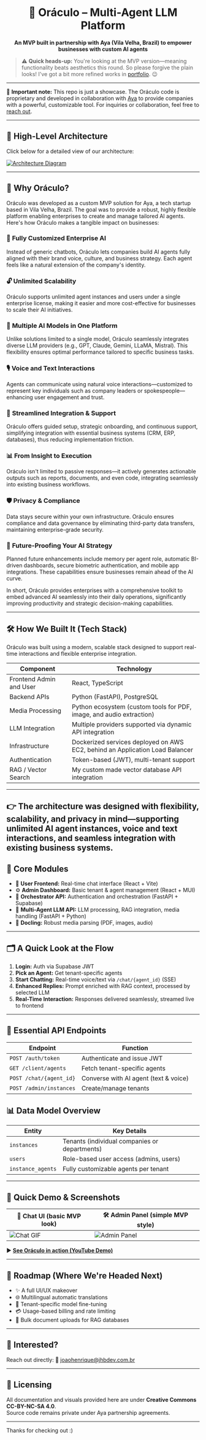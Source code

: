 <h1 align="center">🔮 Oráculo – Multi-Agent LLM Platform</h1>

<p align="center">
  <strong>An MVP built in partnership with Aya (Vila Velha, Brazil) to empower businesses with custom AI agents</strong>
</p>

> ⚠️ **Quick heads-up:** You're looking at the MVP version—meaning functionality beats aesthetics this round. So please forgive the plain looks! I've got a bit more refined works in [portfolio](https://yourportfolio.com/designs). 😉

---

🛑 **Important note:** This repo is just a showcase. The Oráculo code is proprietary and developed in collaboration with [Aya](https://aya.tec.br/) to provide companies with a powerful, customizable tool. For inquiries or collaboration, feel free to [reach out](mailto:joaohenrique@jhbdev.com.br).

---

## 📸 High-Level Architecture

Click below for a detailed view of our architecture:

[![Architecture Diagram](https://drive.google.com/uc?export=view&id=1pkytIwxN_MQBnnzKYjoi8ou9vrZbNWq-)](https://drive.google.com/uc?export=view&id=1pkytIwxN_MQBnnzKYjoi8ou9vrZbNWq-)

---

## 🚀 Why Oráculo?

Oráculo was developed as a custom MVP solution for Aya, a tech startup based in Vila Velha, Brazil. The goal was to provide a robust, highly flexible platform enabling enterprises to create and manage tailored AI agents. Here's how Oráculo makes a tangible impact on businesses:

### 🧠 **Fully Customized Enterprise AI**
Instead of generic chatbots, Oráculo lets companies build AI agents fully aligned with their brand voice, culture, and business strategy. Each agent feels like a natural extension of the company's identity.

### 🔓 **Unlimited Scalability**
Oráculo supports unlimited agent instances and users under a single enterprise license, making it easier and more cost-effective for businesses to scale their AI initiatives.

### 🤖 **Multiple AI Models in One Platform**
Unlike solutions limited to a single model, Oráculo seamlessly integrates diverse LLM providers (e.g., GPT, Claude, Gemini, LLaMA, Mistral). This flexibility ensures optimal performance tailored to specific business tasks.

### 🎙️ **Voice and Text Interactions**
Agents can communicate using natural voice interactions—customized to represent key individuals such as company leaders or spokespeople—enhancing user engagement and trust.

### 🔧 **Streamlined Integration & Support**
Oráculo offers guided setup, strategic onboarding, and continuous support, simplifying integration with essential business systems (CRM, ERP, databases), thus reducing implementation friction.

### 📊 **From Insight to Execution**
Oráculo isn't limited to passive responses—it actively generates actionable outputs such as reports, documents, and even code, integrating seamlessly into existing business workflows.

### 🛡️ **Privacy & Compliance**
Data stays secure within your own infrastructure. Oráculo ensures compliance and data governance by eliminating third-party data transfers, maintaining enterprise-grade security.

### 🌟 **Future-Proofing Your AI Strategy**
Planned future enhancements include memory per agent role, automatic BI-driven dashboards, secure biometric authentication, and mobile app integrations. These capabilities ensure businesses remain ahead of the AI curve.

In short, Oráculo provides enterprises with a comprehensive toolkit to embed advanced AI seamlessly into their daily operations, significantly improving productivity and strategic decision-making capabilities.

---

## 🛠️ How We Built It (Tech Stack)

Oráculo was built using a modern, scalable stack designed to support real-time interactions and flexible enterprise integration.

| Component           | Technology                            | 
|---------------------|---------------------------------------|
| Frontend Admin and User    | React, TypeScript                             |
| Backend APIs         | Python (FastAPI), PostgreSQL                  |
| Media Processing     | Python ecosystem (custom tools for PDF, image, and audio extraction) |
| LLM Integration      | Multiple providers supported via dynamic API integration |
| Infrastructure       | Dockerized services deployed on AWS EC2, behind an Application Load Balancer |
| Authentication       | Token-based (JWT), multi-tenant support       |
| RAG / Vector Search  | My custom made vector database API integration      |

---

👉 The architecture was designed with flexibility, scalability, and privacy in mind—supporting unlimited AI agent instances, voice and text interactions, and seamless integration with existing business systems.
---

## 🔗 Core Modules

- 📱 **User Frontend:** Real-time chat interface (React + Vite)
- ⚙️ **Admin Dashboard:** Basic tenant & agent management (React + MUI)
- 🔐 **Orchestrator API:** Authentication and orchestration (FastAPI + Supabase)
- 🤖 **Multi-Agent LLM API:** LLM processing, RAG integration, media handling (FastAPI + Python)
- 📄 **Docling:** Robust media parsing (PDF, images, audio)

---

## 🗂️ A Quick Look at the Flow

1. **Login:** Auth via Supabase JWT
2. **Pick an Agent:** Get tenant-specific agents
3. **Start Chatting:** Real-time voice/text via `/chat/{agent_id}` (SSE)
4. **Enhanced Replies:** Prompt enriched with RAG context, processed by selected LLM
5. **Real-Time Interaction:** Responses delivered seamlessly, streamed live to frontend

---

## 🔑 Essential API Endpoints

| Endpoint                | Function                              |
|-------------------------|---------------------------------------|
| `POST /auth/token`      | Authenticate and issue JWT            |
| `GET /client/agents`    | Fetch tenant-specific agents          |
| `POST /chat/{agent_id}` | Converse with AI agent (text & voice) |
| `POST /admin/instances` | Create/manage tenants                 |


## 📊 Data Model Overview

| Entity            | Key Details                                           |
|-------------------|-------------------------------------------------------|
| `instances`       | Tenants (individual companies or departments)         |
| `users`           | Role-based user access (admins, users)                |
| `instance_agents` | Fully customizable agents per tenant                  |

---

## 🎥 Quick Demo & Screenshots

| 💬 **Chat UI** (basic MVP look)           | 🛠️ **Admin Panel** (simple MVP style)         |
|-------------------------------------------|-----------------------------------------------|
| ![Chat GIF](assets/chat-demo.gif)         | ![Admin Panel](assets/admin.png)              |

▶️ [**See Oráculo in action (YouTube Demo)**](https://youtu.be/YOUR_VIDEO_URL)

---

## 📌 Roadmap (Where We're Headed Next)

- ✨ A full UI/UX makeover  
- 🌐 Multilingual automatic translations  
- 🔧 Tenant-specific model fine-tuning  
- 💳 Usage-based billing and rate limiting  
- 📂 Bulk document uploads for RAG databases

---

## 🙌 Interested?

Reach out directly:
📧 [joaohenrique@jhbdev.com.br](mailto:joaohenrique@jhbdev.com.br)

---

## 📜 Licensing

All documentation and visuals provided here are under **Creative Commons CC-BY-NC-SA 4.0**.  
Source code remains private under Aya partnership agreements.

---

Thanks for checking out :)
